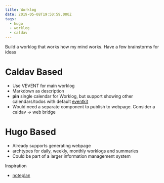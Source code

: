 ```yaml
---
title: Worklog
date: 2019-05-08T19:50:59.000Z
tags:
  - hugo
  - worklog
  - caldav
---
```


Build a worklog that works how my mind works. Have a few brainstorms for ideas

# Caldav Based

- Use VEVENT for main worklog
- Markdown as description
- **pin** single calendar for Worklog, but support showing other calendars/todos with default [eventkit]
- Would need a separate component to publish to webpage. Consider a caldav -> web bridge

# Hugo Based

- Already supports generating webpage
- archtypes for daily, weekly, monthly worklogs and summaries
- Could be part of a larger information management system

Inspiration

- [noteplan]

[eventkit]: https://developer.apple.com/documentation/eventkit#
[noteplan]: https://noteplan.co/
